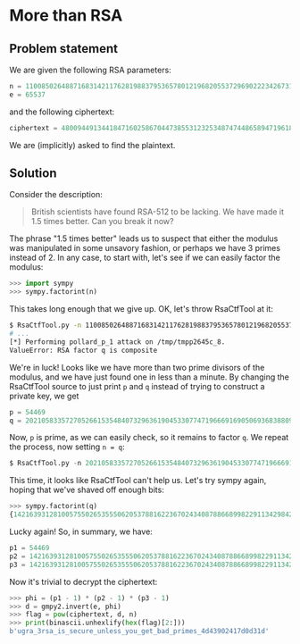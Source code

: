 # More than RSA

## Problem statement

We are given the following RSA parameters:
```py
n = 1100850264887168314211762819883795365780121968205537296902223426731243068938524059257925143313777052757053856786982874173716276177998575844405107994774163623594567853401672642143800707599048708305224295632993779740746149997736938447
e = 65537
```
and the following ciphertext:
```py
ciphertext = 480094491344184716025867044738553123253487474486589471961845430330096785266173544331123030859187762374111000621126862865088179081207677858976347099293571569918719633123584814249747143430742130678496191240615060301658387433503985739
```
We are (implicitly) asked to find the plaintext.

## Solution

Consider the description:

> British scientists have found RSA-512 to be lacking. We have made it 1.5 times better. Can you break it now?

The phrase "1.5 times better" leads us to suspect that either the modulus was manipulated
in some unsavory fashion, or perhaps we have 3 primes instead of 2.
In any case, to start with, let's see if we can easily factor the modulus:
```py
>>> import sympy
>>> sympy.factorint(n)
```
This takes long enough that we give up. OK, let's throw RsaCtfTool at it:
```sh
$ RsaCtfTool.py -n 1100850264887168314211762819883795365780121968205537296902223426731243068938524059257925143313777052757053856786982874173716276177998575844405107994774163623594567853401672642143800707599048708305224295632993779740746149997736938447 -e 65537
# ...
[*] Performing pollard_p_1 attack on /tmp/tmpp2645c_8.
ValueError: RSA factor q is composite
```
We're in luck!
Looks like we have more than two prime divisors of the modulus, and we have just found one in less than a minute.
By changing the RsaCtfTool source to just print `p` and `q` instead of trying to construct a private key, we get
```py
p = 54469
q = 20210583357270526615354840732963619045330774719666916905069368388096771905827609452310950142535700173622681833464592229960459640859912534550021259703210332915870822915817669539440795821458971310382498221612179032858068809740163
```
Now, `p` is prime, as we can easily check, so it remains to factor `q`.
We repeat the process, now setting `n = q`:
```py
$ RsaCtfTool.py -n 20210583357270526615354840732963619045330774719666916905069368388096771905827609452310950142535700173622681833464592229960459640859912534550021259703210332915870822915817669539440795821458971310382498221612179032858068809740163 -e 65537
```
This time, it looks like RsaCtfTool can't help us.
Let's try sympy again, hoping that we've shaved off enough bits:
```py
>>> sympy.factorint(q)
{142163931281005755026535550620537881622367024340878866899822911342984290337906414351811561305643313838918021183679: 1, 142163931281005755026535550620537881622367024340878866899822911342984290337906414351811561305643313842490901812797: 1}
```
Lucky again! So, in summary, we have:
```py
p1 = 54469
p2 = 142163931281005755026535550620537881622367024340878866899822911342984290337906414351811561305643313838918021183679
p3 = 142163931281005755026535550620537881622367024340878866899822911342984290337906414351811561305643313842490901812797
```
Now it's trivial to decrypt the ciphertext:
```py
>>> phi = (p1 - 1) * (p2 - 1) * (p3 - 1)
>>> d = gmpy2.invert(e, phi)
>>> flag = pow(ciphertext, d, n)
>>> print(binascii.unhexlify(hex(flag)[2:]))
b'ugra_3rsa_is_secure_unless_you_get_bad_primes_4d43902417d0d31d'
```
